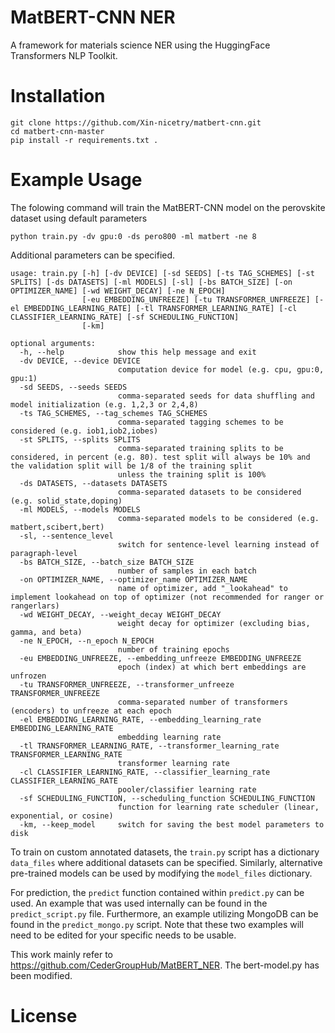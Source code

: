 # MatBERT-CNN NER

A framework for materials science NER using the HuggingFace Transformers NLP Toolkit.

# Installation

```git
git clone https://github.com/Xin-nicetry/matbert-cnn.git
cd matbert-cnn-master
pip install -r requirements.txt .
```

# Example Usage

The folowing command will train the MatBERT-CNN model on the perovskite dataset using default parameters

```
python train.py -dv gpu:0 -ds pero800 -ml matbert -ne 8
```

Additional parameters can be specified.

```
usage: train.py [-h] [-dv DEVICE] [-sd SEEDS] [-ts TAG_SCHEMES] [-st SPLITS] [-ds DATASETS] [-ml MODELS] [-sl] [-bs BATCH_SIZE] [-on OPTIMIZER_NAME] [-wd WEIGHT_DECAY] [-ne N_EPOCH]
                [-eu EMBEDDING_UNFREEZE] [-tu TRANSFORMER_UNFREEZE] [-el EMBEDDING_LEARNING_RATE] [-tl TRANSFORMER_LEARNING_RATE] [-cl CLASSIFIER_LEARNING_RATE] [-sf SCHEDULING_FUNCTION]   
                [-km]

optional arguments:
  -h, --help            show this help message and exit
  -dv DEVICE, --device DEVICE
                        computation device for model (e.g. cpu, gpu:0, gpu:1)
  -sd SEEDS, --seeds SEEDS
                        comma-separated seeds for data shuffling and model initialization (e.g. 1,2,3 or 2,4,8)
  -ts TAG_SCHEMES, --tag_schemes TAG_SCHEMES
                        comma-separated tagging schemes to be considered (e.g. iob1,iob2,iobes)
  -st SPLITS, --splits SPLITS
                        comma-separated training splits to be considered, in percent (e.g. 80). test split will always be 10% and the validation split will be 1/8 of the training split   
                        unless the training split is 100%
  -ds DATASETS, --datasets DATASETS
                        comma-separated datasets to be considered (e.g. solid_state,doping)
  -ml MODELS, --models MODELS
                        comma-separated models to be considered (e.g. matbert,scibert,bert)
  -sl, --sentence_level
                        switch for sentence-level learning instead of paragraph-level
  -bs BATCH_SIZE, --batch_size BATCH_SIZE
                        number of samples in each batch
  -on OPTIMIZER_NAME, --optimizer_name OPTIMIZER_NAME
                        name of optimizer, add "_lookahead" to implement lookahead on top of optimizer (not recommended for ranger or rangerlars)
  -wd WEIGHT_DECAY, --weight_decay WEIGHT_DECAY
                        weight decay for optimizer (excluding bias, gamma, and beta)
  -ne N_EPOCH, --n_epoch N_EPOCH
                        number of training epochs
  -eu EMBEDDING_UNFREEZE, --embedding_unfreeze EMBEDDING_UNFREEZE
                        epoch (index) at which bert embeddings are unfrozen
  -tu TRANSFORMER_UNFREEZE, --transformer_unfreeze TRANSFORMER_UNFREEZE
                        comma-separated number of transformers (encoders) to unfreeze at each epoch
  -el EMBEDDING_LEARNING_RATE, --embedding_learning_rate EMBEDDING_LEARNING_RATE
                        embedding learning rate
  -tl TRANSFORMER_LEARNING_RATE, --transformer_learning_rate TRANSFORMER_LEARNING_RATE
                        transformer learning rate
  -cl CLASSIFIER_LEARNING_RATE, --classifier_learning_rate CLASSIFIER_LEARNING_RATE
                        pooler/classifier learning rate
  -sf SCHEDULING_FUNCTION, --scheduling_function SCHEDULING_FUNCTION
                        function for learning rate scheduler (linear, exponential, or cosine)
  -km, --keep_model     switch for saving the best model parameters to disk
```

To train on custom annotated datasets, the `train.py` script has a dictionary `data_files` where additional datasets can be specified. Similarly, alternative pre-trained models can be used by modifying the `model_files` dictionary.

For prediction, the `predict` function contained within `predict.py` can be used. An example that was used internally can be found in the `predict_script.py` file. Furthermore, an example utilizing MongoDB can be found in the `predict_mongo.py` script. Note that these two examples will need to be edited for your specific needs to be usable.

This work mainly refer to https://github.com/CederGroupHub/MatBERT_NER. The bert-model.py has been modified.
# License
